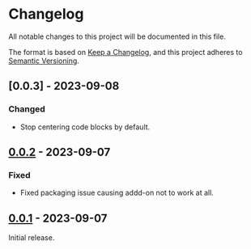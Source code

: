# Changelog

All notable changes to this project will be documented in this file.

The format is based on [Keep a Changelog](https://keepachangelog.com/en/1.0.0/),
and this project adheres to [Semantic Versioning](https://semver.org/spec/v2.0.0.html).

## [0.0.3] - 2023-09-08

### Changed

-   Stop centering code blocks by default.

## [0.0.2] - 2023-09-07

### Fixed

-   Fixed packaging issue causing addd-on not to work at all.

## [0.0.1] - 2023-09-07

Initial release.

[0.0.2]: https://github.com/abdnh/anki-fhighlight/compare/0.0.1...0.0.2
[0.0.1]: https://github.com/abdnh/anki-fhighlight/commits/0.0.1
